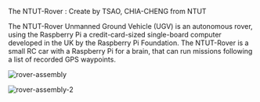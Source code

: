 The NTUT-Rover : Create by TSAO, CHIA-CHENG from NTUT

The NTUT-Rover Unmanned Ground Vehicle (UGV) is an autonomous rover, using the Raspberry Pi a credit-card-sized single-board computer developed in the UK by the Raspberry Pi Foundation. 
The NTUT-Rover is a small RC car with a Raspberry Pi for a brain, that can run missions following a list of recorded GPS waypoints.

![rover-assembly](https://lh6.googleusercontent.com/-xh0gyoFbYQs/U3l5dO7d-MI/AAAAAAAATDA/cQ1o3rChDGg/w463-h823-no/20140519104520.jpg "rover-assembly")

![rover-assembly-2](https://lh4.googleusercontent.com/-oP7CwxqW3xY/U3uGpQy0q5I/AAAAAAAATEo/rlagaL1QnAY/w300-h533-no/IMG_20140521_004044.jpg "rover-assembly-2")
